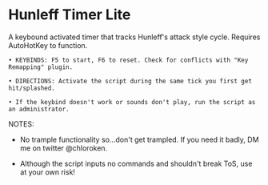 # Hunleff Timer Lite

A keybound activated timer that tracks Hunleff's attack style cycle. Requires AutoHotKey to function.

	• KEYBINDS: F5 to start, F6 to reset. Check for conflicts with "Key Remapping" plugin.
  
	• DIRECTIONS: Activate the script during the same tick you first get hit/splashed.
	
	• If the keybind doesn't work or sounds don't play, run the script as an administrator.
  
NOTES:

- No trample functionality so...don't get trampled. If you need it badly, DM me on twitter @chloroken.

- Although the script inputs no commands and shouldn't break ToS, use at your own risk!
